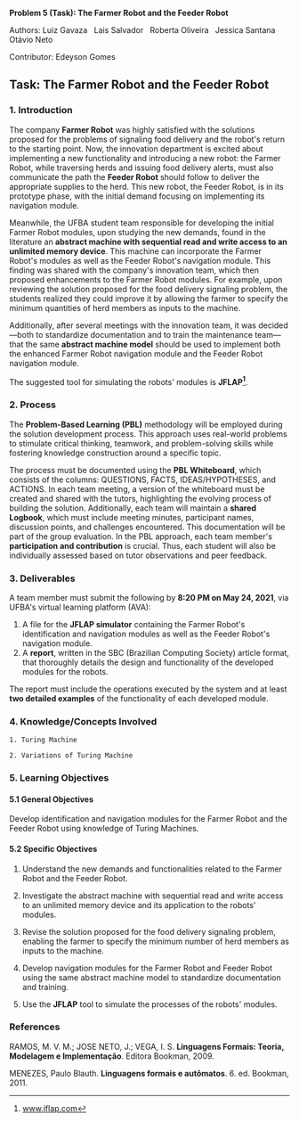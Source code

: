 **Problem 5 (Task): The Farmer Robot and the Feeder Robot**
 
Authors: Luiz Gavaza &nbsp; Lais Salvador &nbsp; Roberta Oliveira &nbsp; Jessica Santana &nbsp; Otávio Neto

Contributor: Edeyson Gomes
 
## Task: The Farmer Robot and the Feeder Robot

### **1. Introduction**

The company **Farmer Robot** was highly satisfied with the solutions proposed for the problems of signaling food delivery and the robot's return to the starting point. Now, the innovation department is excited about implementing a new functionality and introducing a new robot: the Farmer Robot, while traversing herds and issuing food delivery alerts, must also communicate the path the **Feeder Robot** should follow to deliver the appropriate supplies to the herd. This new robot, the Feeder Robot, is in its prototype phase, with the initial demand focusing on implementing its navigation module.

Meanwhile, the UFBA student team responsible for developing the initial Farmer Robot modules, upon studying the new demands, found in the literature an **abstract machine with sequential read and write access to an unlimited memory device**. This machine can incorporate the Farmer Robot's modules as well as the Feeder Robot's navigation module. This finding was shared with the company's innovation team, which then proposed enhancements to the Farmer Robot modules. For example, upon reviewing the solution proposed for the food delivery signaling problem, the students realized they could improve it by allowing the farmer to specify the minimum quantities of herd members as inputs to the machine. 

Additionally, after several meetings with the innovation team, it was decided—both to standardize documentation and to train the maintenance team—that the same **abstract machine model** should be used to implement both the enhanced Farmer Robot navigation module and the Feeder Robot navigation module.

The suggested tool for simulating the robots' modules is **JFLAP[^1]**.

[^1]: www.jflap.com



### **2. Process**

The **Problem-Based Learning (PBL)** methodology will be employed during the solution development process. This approach uses real-world problems to stimulate critical thinking, teamwork, and problem-solving skills while fostering knowledge construction around a specific topic.

The process must be documented using the **PBL Whiteboard**, which consists of the columns: QUESTIONS, FACTS, IDEAS/HYPOTHESES, and ACTIONS. In each team meeting, a version of the whiteboard must be created and shared with the tutors, highlighting the evolving process of building the solution. Additionally, each team will maintain a **shared Logbook**, which must include meeting minutes, participant names, discussion points, and challenges encountered. This documentation will be part of the group evaluation. In the PBL approach, each team member's **participation and contribution** is crucial. Thus, each student will also be individually assessed based on tutor observations and peer feedback.



### **3. Deliverables**

A team member must submit the following by **8:20 PM on May 24, 2021**, via UFBA's virtual learning platform (AVA):  

1. A file for the **JFLAP simulator** containing the Farmer Robot's identification and navigation modules as well as the Feeder Robot's navigation module.  
2. A **report**, written in the SBC (Brazilian Computing Society) article format, that thoroughly details the design and functionality of the developed modules for the robots.  

The report must include the operations executed by the system and at least **two detailed examples** of the functionality of each developed module.


### **4. Knowledge/Concepts Involved**

    1. Turing Machine  

    2. Variations of Turing Machine  



### **5. Learning Objectives**

#### **5.1 General Objectives**

Develop identification and navigation modules for the Farmer Robot and the Feeder Robot using knowledge of Turing Machines.


#### **5.2 Specific Objectives**

1. Understand the new demands and functionalities related to the Farmer Robot and the Feeder Robot.  

2. Investigate the abstract machine with sequential read and write access to an unlimited memory device and its application to the robots' modules.  

3. Revise the solution proposed for the food delivery signaling problem, enabling the farmer to specify the minimum number of herd members as inputs to the machine.  

4. Develop navigation modules for the Farmer Robot and Feeder Robot using the same abstract machine model to standardize documentation and training.  

5. Use the **JFLAP** tool to simulate the processes of the robots' modules.  

### </a> References 
RAMOS, M. V. M.; JOSE NETO, J.; VEGA, I. S. **Linguagens Formais: Teoria, Modelagem e Implementação**. Editora Bookman, 2009.

MENEZES, Paulo Blauth. **Linguagens formais e autômatos**. 6. ed. Bookman, 2011.
